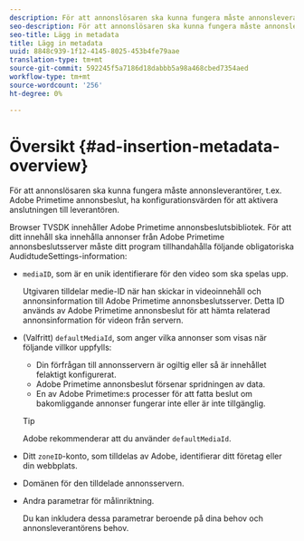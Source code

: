 ```yaml
---
description: För att annonslösaren ska kunna fungera måste annonsleverantörer, t.ex. Adobe Primetime annonsbeslut, ha konfigurationsvärden för att aktivera anslutningen till leverantören.
seo-description: För att annonslösaren ska kunna fungera måste annonsleverantörer, t.ex. Adobe Primetime annonsbeslut, ha konfigurationsvärden för att aktivera anslutningen till leverantören.
seo-title: Lägg in metadata
title: Lägg in metadata
uuid: 8848c939-1f12-4145-8025-453b4fe79aae
translation-type: tm+mt
source-git-commit: 592245f5a7186d18dabbb5a98a468cbed7354aed
workflow-type: tm+mt
source-wordcount: '256'
ht-degree: 0%

---
```



# Översikt {#ad-insertion-metadata-overview}

För att annonslösaren ska kunna fungera måste annonsleverantörer, t.ex. Adobe Primetime annonsbeslut, ha konfigurationsvärden för att aktivera anslutningen till leverantören.

Browser TVSDK innehåller Adobe Primetime annonsbeslutsbibliotek. För att ditt innehåll ska innehålla annonser från Adobe Primetime annonsbeslutsserver måste ditt program tillhandahålla följande obligatoriska AudidtudeSettings-information:

* `mediaID`, som är en unik identifierare för den video som ska spelas upp.

   Utgivaren tilldelar medie-ID när han skickar in videoinnehåll och annonsinformation till Adobe Primetime annonsbeslutsserver. Detta ID används av Adobe Primetime annonsbeslut för att hämta relaterad annonsinformation för videon från servern.

* (Valfritt) `defaultMediaId`, som anger vilka annonser som visas när följande villkor uppfylls:

   * Din förfrågan till annonsservern är ogiltig eller så är innehållet felaktigt konfigurerat.
   * Adobe Primetime annonsbeslut försenar spridningen av data.
   * En av Adobe Primetime:s processer för att fatta beslut om bakomliggande annonser fungerar inte eller är inte tillgänglig.

   >[!TIP]
   >
   >Adobe rekommenderar att du använder `defaultMediaId`.

* Ditt `zoneID`-konto, som tilldelas av Adobe, identifierar ditt företag eller din webbplats.
* Domänen för den tilldelade annonsservern.
* Andra parametrar för målinriktning.

   Du kan inkludera dessa parametrar beroende på dina behov och annonsleverantörens behov.